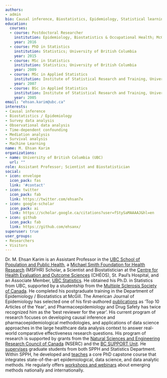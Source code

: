 ```yaml
---
authors:
- admin
bio: Causal inference, Biostatistics, Epidemiology, Statistical learning, Survey data analysis, Bayesian methodologies.
education:
  courses:
  - course: Postdoctoral Researcher
    institution: Epidemiology, Biostatistics & Occupational Health; McGill University
    year: 2016
  - course: PhD in Statistics
    institution: Statistics; University of British Columbia
    year: 2015
  - course: MSc in Statistics
    institution: Statistics; University of British Columbia
    year: 2009
  - course: MSc in Applied Statistics
    institution: Institute of Statistical Research and Training, University of Dhaka
    year: 2007
  - course: BSc in Applied Statistics
    institution: Institute of Statistical Research and Training, University of Dhaka
    year: 2005    
email: "ehsan.karim@ubc.ca"
interests:
- Causal inference
- Biostatistics / Epidemiology
- Survey data analysis
- Observational data analysis 
- Time-dependent confounding 
- Mediation analysis 
- Survival analysis 
- Machine Learning
name: M. Ehsan Karim
organizations:
- name: University of British Columbia (UBC)
  url: ""
role: Assistant Professor; Scientist and Biostatistician
social:
- icon: envelope
  icon_pack: fas
  link: '#contact'
- icon: twitter
  icon_pack: fab
  link: https://twitter.com/ehsan7x
- icon: google-scholar
  icon_pack: ai
  link: https://scholar.google.ca/citations?user=fStySaMAAAAJ&hl=en
- icon: github
  icon_pack: fab
  link: https://github.com/ehsanx/
superuser: true
user_groups:
- Researchers
- Visitors
---
```


Dr. M. Ehsan Karim is an Assistant Professor in the [UBC School of Population and Public Health](http://www.spph.ubc.ca/person/ehsan-karim/), a [Michael Smith Foundation for Health Research](https://www.msfhr.org/causal-inference-framework-analyzing-large-administrative-healthcare-databases-focus-multiple) (MSFHR) Scholar, a Scientist and Biostatistician at the [Centre for Health Evaluation and Outcome Sciences](http://www.cheos.ubc.ca/people/mohammad-ehsanul-ehsan-karim/) (CHÉOS), St. Paul’s Hospital, and an Associate Member, [UBC Statistics](https://www.stat.ubc.ca/people). He obtained his Ph.D. in Statistics from UBC, supported by a studentship from the [Multiple Sclerosis Society of Canada](https://mssociety.ca/). He completed his postgraduate training in the Department of Epidemiology / Biostatistics at McGill. The American Journal of Epidemiology has selected one of his first-authored [publications](/publication/) as ‘Top 10 Articles of the Year', and Pharmacoepidemiology and Drug Safety has twice recognized him as the ‘best reviewer for the year’. His current program of research focuses on developing causal inference and pharmacoepidemiological methodologies, and applications of data science approaches in the large healthcare data analysis context to answer real-world comparative effectiveness research questions. His program of research is supported by grants from the [Natural Sciences and Engineering Research Council of Canada](https://www.nserc-crsng.gc.ca/ase-oro/Details-Detailles_eng.asp?id=655112) (NSERC) and the [BC SUPPORT Unit](https://bcsupportunit.ca/real-world-clinical-trials-project-themes). He [supervises](/supervision/) graduate students from both SPPH and Statistics Department. Within SPPH, he developed and [teaches](/Teaching/) a core PhD capstone course that integrates state-of-the-art epidemiological, data science, and data analytic methods. He regularly offers [workshops and webinars](/workshops/) about emerging methods nationally and internationally.

